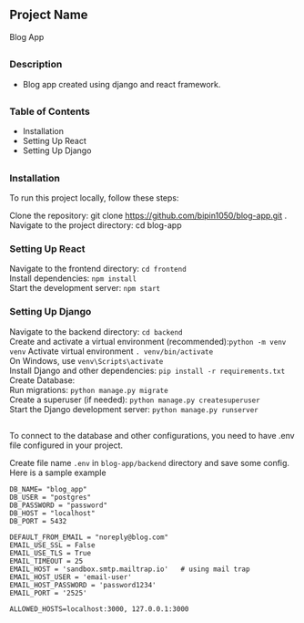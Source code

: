 ## Project Name
Blog App
##

### Description
- Blog app created using django and react framework.

##

### Table of Contents
- Installation
- Setting Up React
- Setting Up Django

##
### Installation
To run this project locally, follow these steps:

Clone the repository: git clone https://github.com/bipin1050/blog-app.git .
Navigate to the project directory: cd blog-app

### Setting Up React
Navigate to the frontend directory: ``cd frontend`` \
Install dependencies: ``npm install`` \
Start the development server: ``npm start`` 

### Setting Up Django
Navigate to the backend directory: ``cd backend``\
Create and activate a virtual environment (recommended):``python -m venv venv``
Activate virtual environment ``. venv/bin/activate``    
On Windows, use ``venv\Scripts\activate``\
Install Django and other dependencies: ``pip install -r requirements.txt``\
Create Database:\
Run migrations: ``python manage.py migrate``\
Create a superuser (if needed): ``python manage.py createsuperuser``\
Start the Django development server: ``python manage.py runserver``

##
To connect to the database and other configurations, you need to have .env file configured in your project.

Create file name ``.env`` in ``blog-app/backend`` directory and save some config. Here is a sample example

```
DB_NAME= "blog_app"
DB_USER = "postgres"
DB_PASSWORD = "password"
DB_HOST = "localhost"
DB_PORT = 5432

DEFAULT_FROM_EMAIL = "noreply@blog.com"
EMAIL_USE_SSL = False
EMAIL_USE_TLS = True
EMAIL_TIMEOUT = 25
EMAIL_HOST = 'sandbox.smtp.mailtrap.io'   # using mail trap
EMAIL_HOST_USER = 'email-user'
EMAIL_HOST_PASSWORD = 'password1234'
EMAIL_PORT = '2525'

ALLOWED_HOSTS=localhost:3000, 127.0.0.1:3000
```
